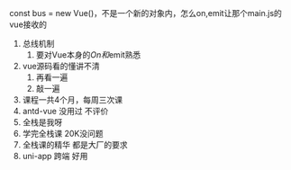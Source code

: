   const bus = new Vue()，不是一个新的对象内，怎么on,emit让那个main.js的vue接收的






1. 总线机制
   1. 要对Vue本身的$On和$emit熟悉
2. vue源码看的懂讲不清
   1. 再看一遍
   2. 敲一遍
3. 课程一共4个月，每周三次课
4. antd-vue 没用过 不评价
5. 全栈是我呀 
6. 学完全栈课 20K没问题
7. 全栈课的精华 都是大厂的要求
8. uni-app 跨端 好用


